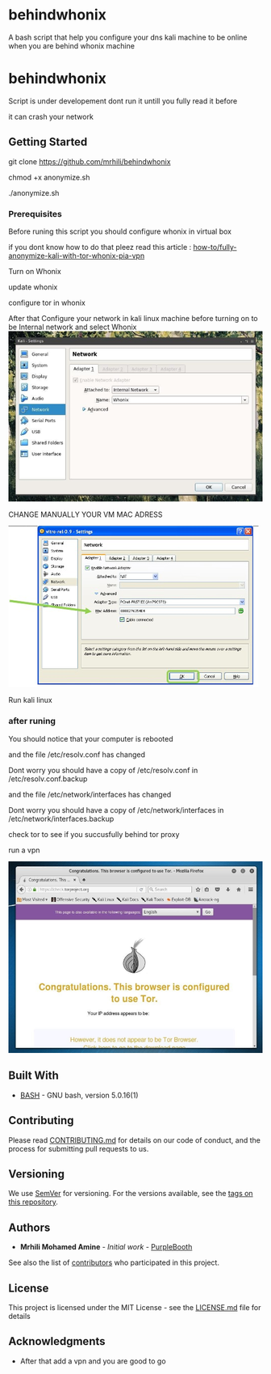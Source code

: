 
# behindwhonix

A bash script that help you configure your dns kali machine to be online when you are behind whonix machine

# behindwhonix

Script is under developement dont run it untill you fully read it before

it can crash your network

## Getting Started

git clone https://github.com/mrhili/behindwhonix

chmod +x anonymize.sh

./anonymize.sh

### Prerequisites

Before runing this script you should configure whonix in virtual box

if you dont know how to do that pleez read this article : [how-to/fully-anonymize-kali-with-tor-whonix-pia-vpn](https://null-byte.wonderhowto.com/how-to/fully-anonymize-kali-with-tor-whonix-pia-vpn-0180040/)

Turn on Whonix

update whonix

configure tor in whonix

After that Configure your network in kali linux machine before turning on to be Internal network and select Whonix
![Configure your kali networking rule](https://github.com/mrhili/behindwhonix/raw/master/assets/network.jpg)


CHANGE MANUALLY YOUR VM MAC ADRESS


![manually change mac adress in virtual box](https://github.com/mrhili/behindwhonix/raw/master/assets/macchange.png)

Run kali linux

### after runing

You should notice that your computer is rebooted

and the file /etc/resolv.conf has changed

Dont worry you should have a copy of /etc/resolv.conf in /etc/resolv.conf.backup

and the file /etc/network/interfaces has changed

Dont worry you should have a copy of /etc/network/interfaces in /etc/network/interfaces.backup

check tor to see if you succusfully behind tor proxy

run a vpn

![Cheking tor from official website](https://github.com/mrhili/behindwhonix/raw/master/assets/check-tor.jpg)

## Built With

* [BASH](https://www.gnu.org/software/bash/) - GNU bash, version 5.0.16(1)


## Contributing

Please read [CONTRIBUTING.md](https://github.com/mrhili/behindwhonix/contributing.md) for details on our code of conduct, and the process for submitting pull requests to us.

## Versioning

We use [SemVer](http://semver.org/) for versioning. For the versions available, see the [tags on this repository](https://github.com/mrhili/behindwhonix/tags.md). 

## Authors

* **Mrhili Mohamed Amine** - *Initial work* - [PurpleBooth](https://github.com/mrhili)

See also the list of [contributors](https://github.com/mrhili/behindwhonix/contributors.md) who participated in this project.

## License

This project is licensed under the MIT License - see the [LICENSE.md](LICENSE.md) file for details

## Acknowledgments

* After that add a vpn and you are good to go

